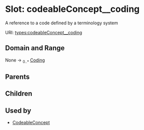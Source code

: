 
# Slot: codeableConcept__coding


A reference to a code defined by a terminology system

URI: [types:codeableConcept__coding](https://example.org/ccdh/datatypes/codeableConcept__coding)


## Domain and Range

None ->  <sub>0..*</sub> [Coding](Coding.md)

## Parents


## Children


## Used by

 * [CodeableConcept](CodeableConcept.md)
